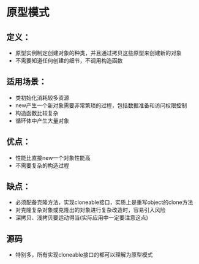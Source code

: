 # 原型模式
## 定义： 
- 原型实例制定创建对象的种类，并且通过拷贝这些原型来创建新的对象
- 不需要知道任何创建的细节，不调用构造函数

## 适用场景：
- 类初始化消耗较多资源
- new产生一个新对象需要非常繁琐的过程，包括数据准备和访问权限控制
- 构造函数比较复杂
- 循环体中产生大量对象

## 优点：
- 性能比直接new一个对象性能高
- 不需要复杂的构造过程
## 缺点：

- 必须配备克隆方法，实现cloneable接口，实质上是重写object的clone方法
- 对克隆复杂对象或克隆出的对象进行复杂改造时，容易引入风险
- 深拷贝、浅拷贝要运动得当(实际应用中一定要注意这点)

## 源码
- 特别多，所有实现cloneable接口的都可以理解为原型模式




